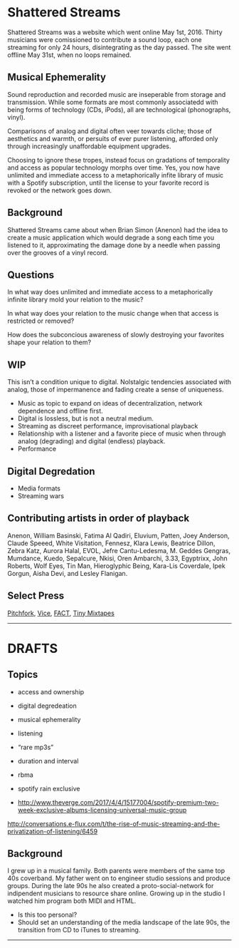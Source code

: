 # Shattered Streams

Shattered Streams was a website which went online May 1st, 2016. Thirty musicians were comissioned to contribute a sound loop, each one streaming for only 24 hours, disintegrating as the day passed. The site went offline May 31st, when no loops remained.

## Musical Ephemerality

Sound reproduction and recorded music are inseperable from storage and transmission. While some formats are most commonly associatedd with being forms of technology (CDs, iPods), all are technological (phonographs, vinyl).

Comparisons of analog and digital often veer towards cliche; those of aesthetics and warmth, or persuits of ever purer listening, afforded only through increasingly unaffordable equipment upgrades.

Choosing to ignore these tropes, instead focus on gradations of temporality and access as popular technology morphs over time. Yes, you now have unlimited and immediate access to a metaphorically infite library of music with a Spotify subscription, until the license to your favorite record is revoked or the network goes down.

## Background

Shattered Streams came about when Brian Simon (Anenon) had the idea to create a music application which would degrade a song each time you listened to it, approximating the damage done by a needle when passing over the grooves of a vinyl record.

## Questions

In what way does unlimited and immediate access to a metaphorically infinite library mold your relation to the music?

In what way does your relation to the music change when that access is restricted or removed?

How does the subconcious awareness of slowly destroying your favorites shape your relation to them?


## WIP

This isn’t a condition unique to digital. Nolstalgic tendencies associated with analog, those of impermanence and fading create a sense of uniqueness.

- Music as topic to expand on ideas of decentralization, network dependence and offline first.
- Digital is lossless, but is not a neutral medium.
- Streaming as discreet performance, improvisational playback
- Relationship with a listener and a favorite piece of music when through analog (degrading) and digital (endless) playback.
- Performance

## Digital Degredation

- Media formats
- Streaming wars

## Contributing artists in order of playback

Anenon, William Basinski, Fatima Al Qadiri, Eluvium, Patten, Joey Anderson, Claude Speeed, White Visitation, Fennesz, Klara Lewis, Beatrice Dillon, Zebra Katz, Aurora Halal, EVOL, Jefre Cantu-Ledesma, M. Geddes Gengras, Mumdance, Kuedo, Sepalcure, Nkisi, Oren Ambarchi, 3.33, Egyptrixx, John Roberts, Wolf Eyes, Tin Man, Hieroglyphic Being, Kara-Lis Coverdale, Ipek Gorgun, Aisha Devi, and Lesley Flanigan.

## Select Press
[Pitchfork](http://pitchfork.com/news/65190-william-basinski-fatima-al-qadiri-fennesz-wolf-eyes-more-make-songs-that-disappear-after-24-hours-listen/), [Vice](https://thump.vice.com/en_us/article/red-bull-music-academy-shattered-streams-william-basinski), [FACT](http://www.factmag.com/2016/05/02/rbma-shattered-streams-william-basinski-mumdance/), [Tiny Mixtapes](http://www.tinymixtapes.com/news/william-basinski-fennesz-fatima-al-qadiri-wolf-eyes-contribute-exclusive-music-rbmas-ephemeral)


---

# DRAFTS

## Topics

- access and ownership
- digital degredeation
- musical ephemerality
- listening
- “rare mp3s”
- duration and interval
- rbma

- spotify rain exclusive
- http://www.theverge.com/2017/4/4/15177004/spotify-premium-two-week-exclusive-albums-licensing-universal-music-group

http://conversations.e-flux.com/t/the-rise-of-music-streaming-and-the-privatization-of-listening/6459

## Background

I grew up in a musical family. Both parents were members of the same top 40s coverband. My father went on to engineer studio sessions and produce groups. During the late 90s he also created a proto-social-network for indipendent musicians to resource share online. Growing up in the studio I watched him program both MIDI and HTML.

- Is this too personal?
- Should set an understanding of the media landscape of the late 90s, the transition from CD to iTunes to streaming.
---